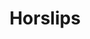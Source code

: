 ---
title: "Horslips"
summary: "Horslips were the first \"Celtic Rock\" band in Ireland, releasing their first single in 1972. They disbanded in 1980, with some of their members going on to high profile careers . The original line-up has reformed in 2005. A note on CD editions: All CD editions prior to 1999 are inferior. When Horslips split in 1981, the rights to their back catalogue were sold by their last tour manager to Outlet Records of Belfast. This was done without the bands consent. Outlet reissued all the albums on vinyl, cassette and eventually CD over the following years. The original editions of these CD issues are direct transfers released in conjunction with Homespun Records of Dublin. Later Outlet issues are remasters with improved sound quality and cover artwork, but some still questioned their quality. In 1999, Horslips won a lengthy legal battle with Outlet, re-gaining the rights to their back catalogue, and ceasing all manufacture of Outlet editions. A new remastering program was launched and the first official CD remasters came out on Edsel Records in 2000. All subsequent CD issues are official remasters."
image: "horslips.jpg"
apple_music_artist_url: "https://music.apple.com/gb/artist/horslips/264400245"
wikipedia_url: "https://en.wikipedia.org/wiki/Horslips"
---